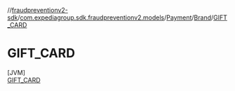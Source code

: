 //[fraudpreventionv2-sdk](../../../../../index.md)/[com.expediagroup.sdk.fraudpreventionv2.models](../../../index.md)/[Payment](../../index.md)/[Brand](../index.md)/[GIFT_CARD](index.md)

# GIFT_CARD

[JVM]\
[GIFT_CARD](index.md)
